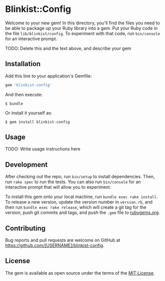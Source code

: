 # Blinkist::Config

Welcome to your new gem! In this directory, you'll find the files you need to be able to package up your Ruby library into a gem. Put your Ruby code in the file `lib/blinkist/config`. To experiment with that code, run `bin/console` for an interactive prompt.

TODO: Delete this and the text above, and describe your gem

## Installation

Add this line to your application's Gemfile:

```ruby
gem 'blinkist-config'
```

And then execute:

    $ bundle

Or install it yourself as:

    $ gem install blinkist-config

## Usage

TODO: Write usage instructions here

## Development

After checking out the repo, run `bin/setup` to install dependencies. Then, run `rake spec` to run the tests. You can also run `bin/console` for an interactive prompt that will allow you to experiment.

To install this gem onto your local machine, run `bundle exec rake install`. To release a new version, update the version number in `version.rb`, and then run `bundle exec rake release`, which will create a git tag for the version, push git commits and tags, and push the `.gem` file to [rubygems.org](https://rubygems.org).

## Contributing

Bug reports and pull requests are welcome on GitHub at https://github.com/[USERNAME]/blinkist-config.


## License

The gem is available as open source under the terms of the [MIT License](http://opensource.org/licenses/MIT).

